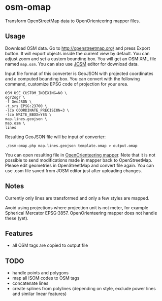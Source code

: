 # osm-omap
Transform OpenStreetMap data to OpenOrienteering mapper files.

## Usage

Download OSM data. Go to http://openstreetmap.org/ and press Export button. It will export objects inside the current view by default. You can adjust zoom and set a custom bounding box. You will get an OSM XML file named `map.osm`. You can also use [JOSM](https://josm.openstreetmap.de/) editor for download data.

Input file format of this converter is GeoJSON with projected coordinates and a computed bounding box. You can convert with the following command, customize EPSG code of projection for your area.

    OSM_USE_CUSTOM_INDEXING=NO \
    ogr2ogr \
    -f GeoJSON \
    -t_srs EPSG:23700 \
    -lco COORDINATE_PRECISION=3 \
    -lco WRITE_BBOX=YES \
    map.lines.geojson \
    map.osm \
    lines

Resulting GeoJSON file will be input of converter:

    ./osm-omap.php map.lines.geojson template.omap > output.omap

You can open resulting file in [OpenOrienteering mapper](http://www.openorienteering.org/). Note that it is not possible to send modifications made in mapper back to OpenStreetMap. Please edit geometries in OpenStreetMap and convert file again. You can use .osm file saved from JOSM editor just after uploading changes.

## Notes

Currently only lines are transformed and only a few styles are mapped.

Avoid using projections where projection unit is not meter, for example Spherical Mercator EPSG:3857. OpenOrienteering mapper does not handle these (yet).

## Features
* all OSM tags are copied to output file

## TODO
* handle points and polygons
* map all ISOM codes to OSM tags
* concatenate lines
* create splines from polylines (depending on style, exclude power lines and similar linear features)
